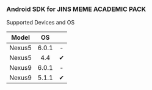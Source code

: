 ### Android SDK for JINS MEME ACADEMIC PACK

Supported Devices and OS

| Model | OS| |
|:--:|:--:|:--:|
|Nexus5|6.0.1|-|
|Nexus5|4.4|✔|
|Nexus9|6.0.1|-|
|Nexus9|5.1.1|✔|

